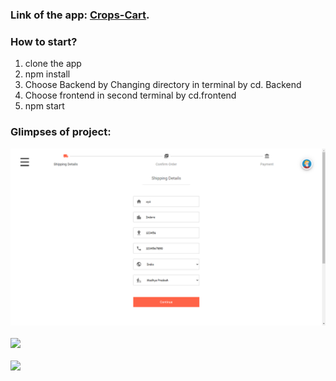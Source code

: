### Link of the app: [Crops-Cart](https:/).
### How to start?
1. clone the app
2. npm install
3. Choose Backend by Changing directory in terminal by cd. Backend
4. Choose frontend in second terminal by cd.frontend
5. npm start 

### Glimpses of project:
<img src="./imagess/Screenshot (100).png" />
<br>
<br>
<img src="./src/assets/two.png" />
<br>
<br>
<img src="./src/assets/three.png" />
